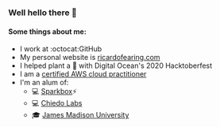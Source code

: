 ### Well hello there 👋

#### Some things about me:
- I work at :octocat:GitHub 
- My personal website is [ricardofearing.com](https://ricardofearing.com)
- I helped plant a 🌲 with Digital Ocean's 2020 Hacktoberfest
- I am a [certified AWS cloud practitioner](https://www.youracclaim.com/badges/caa89c2e-91e8-4996-877d-0382ef1f0096)
- I'm an alum of:
  - 💻 [Sparkbox](https://seesparkbox.com/)⚡ 
  - 💻 [Chiedo Labs](https://www.generateimpact.com/)
  - 🎓 [James Madison University](https://jmu.edu/)
 
